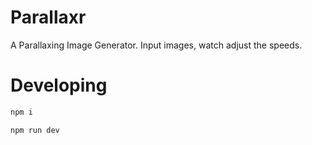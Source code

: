 # Parallaxr

A Parallaxing Image Generator. Input images, watch adjust the speeds.

# Developing

```bash
npm i

npm run dev

```
